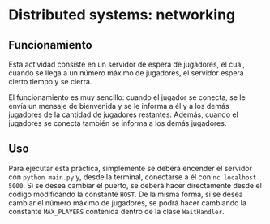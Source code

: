 # Distributed systems: networking
## Funcionamiento
Esta actividad consiste en un servidor de espera de jugadores, el cual, cuando
se llega a un número máximo de jugadores, el servidor espera cierto tiempo y se cierra.

El funcionamiento es muy sencillo: cuando el jugador se conecta, se le envía un mensaje
de bienvenida y se le informa a él y a los demás jugadores de la cantidad de jugadores
restantes. Además, cuando el jugadores se conecta también se informa a los demás jugadores.

## Uso
Para ejecutar esta práctica, simplemente se deberá encender el servidor con `python main.py`
y, desde la terminal, conectarse a él con `nc localhost 5000`. Si se desea cambiar el puerto,
se deberá hacer directamente desde el código modificando la constante `HOST`. De la misma
forma, si se desea cambiar el número máximo de jugadores, se podrá hacer cambiando la constante
`MAX_PLAYERS` contenida dentro de la clase `WaitHandler`.